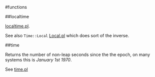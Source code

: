 #functions

##localtime

[localtime.pl](https://raw.github.com/ReneNyffenegger/development_misc/master/perl/language/functions/localtime.pl).

See also `Time::Local` [Local.pl](https://raw.github.com/ReneNyffenegger/development_misc/master/perl/cpan/Time/Local.pl) which does sort of
the inverse.

##time

Returns the number of non-leap seconds since the the epoch, on many systems this is *January 1st 1970*.

See [time.pl](https://raw.github.com/ReneNyffenegger/development_misc/master/perl/language/functions/time.pl)
